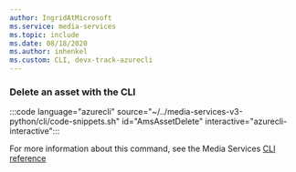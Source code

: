 ```yaml
---
author: IngridAtMicrosoft
ms.service: media-services 
ms.topic: include
ms.date: 08/18/2020
ms.author: inhenkel
ms.custom: CLI, devx-track-azurecli
---
```


<!--Delete a media services asset CLI-->

### Delete an asset with the CLI

:::code language="azurecli" source="~/../media-services-v3-python/cli/code-snippets.sh" id="AmsAssetDelete" interactive="azurecli-interactive":::

For more information about this command, see the Media Services [CLI reference](/cli/azure/ams/asset?view=azure-cli-latest#az-ams-asset-delete)
